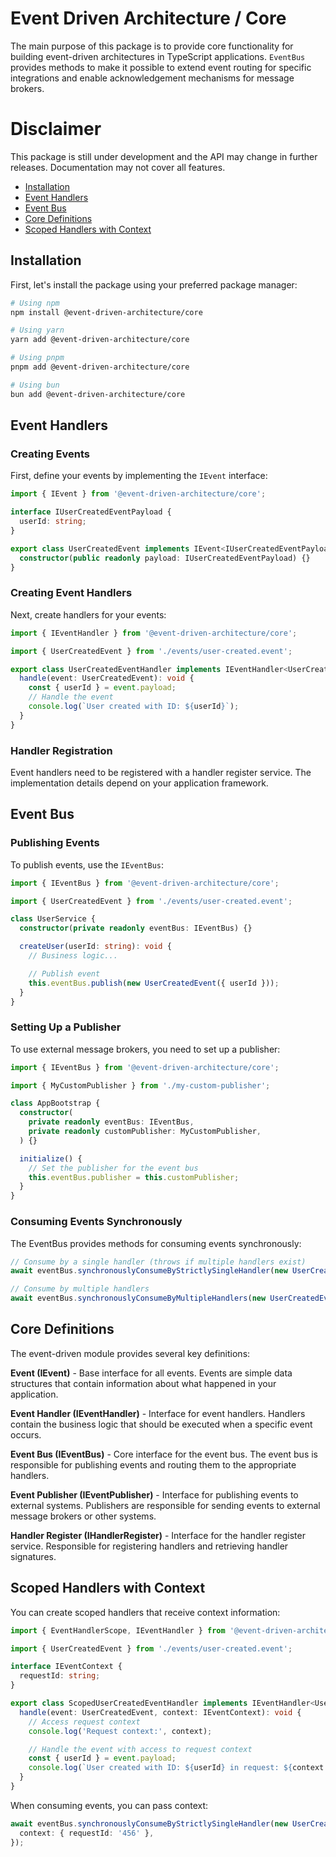 # Event Driven Architecture / Core

The main purpose of this package is to provide core functionality for building event-driven architectures in TypeScript applications.
`EventBus` provides methods to make it possible to extend event routing for specific integrations and enable acknowledgement mechanisms for message brokers.

# Disclaimer

This package is still under development and the API may change in further releases.
Documentation may not cover all features.

- [Installation](#installation)
- [Event Handlers](#event-handlers)
- [Event Bus](#event-bus)
- [Core Definitions](#core-definitions)
- [Scoped Handlers with Context](#scoped-handlers-with-context)

## Installation

First, let's install the package using your preferred package manager:

```bash
# Using npm
npm install @event-driven-architecture/core

# Using yarn
yarn add @event-driven-architecture/core

# Using pnpm
pnpm add @event-driven-architecture/core

# Using bun
bun add @event-driven-architecture/core
```

## Event Handlers

### Creating Events

First, define your events by implementing the `IEvent` interface:

```typescript
import { IEvent } from '@event-driven-architecture/core';

interface IUserCreatedEventPayload {
  userId: string;
}

export class UserCreatedEvent implements IEvent<IUserCreatedEventPayload> {
  constructor(public readonly payload: IUserCreatedEventPayload) {}
}
```

### Creating Event Handlers

Next, create handlers for your events:

```typescript
import { IEventHandler } from '@event-driven-architecture/core';

import { UserCreatedEvent } from './events/user-created.event';

export class UserCreatedEventHandler implements IEventHandler<UserCreatedEvent> {
  handle(event: UserCreatedEvent): void {
    const { userId } = event.payload;
    // Handle the event
    console.log(`User created with ID: ${userId}`);
  }
}
```

### Handler Registration

Event handlers need to be registered with a handler register service. The implementation details depend on your application framework.

## Event Bus

### Publishing Events

To publish events, use the `IEventBus`:

```typescript
import { IEventBus } from '@event-driven-architecture/core';

import { UserCreatedEvent } from './events/user-created.event';

class UserService {
  constructor(private readonly eventBus: IEventBus) {}

  createUser(userId: string): void {
    // Business logic...

    // Publish event
    this.eventBus.publish(new UserCreatedEvent({ userId }));
  }
}
```

### Setting Up a Publisher

To use external message brokers, you need to set up a publisher:

```typescript
import { IEventBus } from '@event-driven-architecture/core';

import { MyCustomPublisher } from './my-custom-publisher';

class AppBootstrap {
  constructor(
    private readonly eventBus: IEventBus,
    private readonly customPublisher: MyCustomPublisher,
  ) {}

  initialize() {
    // Set the publisher for the event bus
    this.eventBus.publisher = this.customPublisher;
  }
}
```

### Consuming Events Synchronously

The EventBus provides methods for consuming events synchronously:

```typescript
// Consume by a single handler (throws if multiple handlers exist)
await eventBus.synchronouslyConsumeByStrictlySingleHandler(new UserCreatedEvent({ userId: '123' }));

// Consume by multiple handlers
await eventBus.synchronouslyConsumeByMultipleHandlers(new UserCreatedEvent({ userId: '123' }));
```

## Core Definitions

The event-driven module provides several key definitions:

**Event (IEvent)** - Base interface for all events. Events are simple data structures that contain information about what happened in your application.

**Event Handler (IEventHandler)** - Interface for event handlers. Handlers contain the business logic that should be executed when a specific event occurs.

**Event Bus (IEventBus)** - Core interface for the event bus. The event bus is responsible for publishing events and routing them to the appropriate handlers.

**Event Publisher (IEventPublisher)** - Interface for publishing events to external systems. Publishers are responsible for sending events to external message brokers or other systems.

**Handler Register (IHandlerRegister)** - Interface for the handler register service. Responsible for registering handlers and retrieving handler signatures.

## Scoped Handlers with Context

You can create scoped handlers that receive context information:

```typescript
import { EventHandlerScope, IEventHandler } from '@event-driven-architecture/core';

import { UserCreatedEvent } from './events/user-created.event';

interface IEventContext {
  requestId: string;
}

export class ScopedUserCreatedEventHandler implements IEventHandler<UserCreatedEvent, IEventContext> {
  handle(event: UserCreatedEvent, context: IEventContext): void {
    // Access request context
    console.log('Request context:', context);

    // Handle the event with access to request context
    const { userId } = event.payload;
    console.log(`User created with ID: ${userId} in request: ${context.requestId}`);
  }
}
```

When consuming events, you can pass context:

```typescript
await eventBus.synchronouslyConsumeByStrictlySingleHandler(new UserCreatedEvent({ userId: '123' }), {
  context: { requestId: '456' },
});
```
